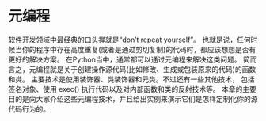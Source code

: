 # 元编程

软件开发领域中最经典的口头禅就是“don’t repeat yourself”。 也就是说，任何时候当你的程序中存在高度重复(或者是通过剪切复制)的代码时，都应该想想是否有更好的解决方案。 在Python当中，通常都可以通过元编程来解决这类问题。 简而言之，元编程就是关于创建操作源代码(比如修改、生成或包装原来的代码)的函数和类。 主要技术是使用装饰器、类装饰器和元类。不过还有一些其他技术， 包括签名对象、使用 exec() 执行代码以及对内部函数和类的反射技术等。 本章的主要目的是向大家介绍这些元编程技术，并且给出实例来演示它们是怎样定制化你的源代码行为的。

